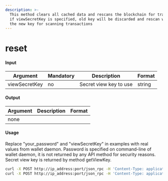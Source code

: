 ```yaml
---
description: >-
  This method clears all cached data and rescans the blockchain for transactions
  if viewSecretKey is specified, old key will be discarded and rescan will use
  the new key for scanning transactions
---
```


# reset

#### Input

| Argument      | Mandatory | Description            | Format |
| ------------- | --------- | ---------------------- | ------ |
| viewSecretKey | no        | Secret view key to use | string |

#### Output

| Argument | Description | Format |
| -------- | ----------- | ------ |
| none     |             |        |

#### Usage

Replace "your\_password" and "viewSecretKey" in examples with real values from wallet daemon. Password is specified on command-line of wallet daemon, it is not returned by any API method for security reasons. Secret view key is returned by method getViewKey.

```bash
curl -X POST http://ip_address:port/json_rpc -H 'Content-Type: application/json-rpc' -d '{"jsonrpc": "2.0", "method": "reset", "password": "your_password", "params": {}, "id": "1"}'
curl -X POST http://ip_address:port/json_rpc -H 'Content-Type: application/json-rpc' -d '{"jsonrpc": "2.0", "method": "reset", "password": "your_password", "params": {"viewSecretKey" : "7968b4dd4114092ca71a90d38a542926bc32e0437bbc579e6de92ea4306ddf18"}, "id": "1"}'
```
